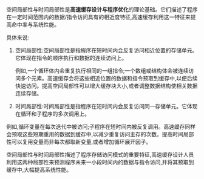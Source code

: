 空间局部性与时间局部性是**高速缓存设计与程序优化**的理论基础。它们描述了程序在一定时间范围内的数据/指令访问具有的相近度特征,高速缓存利用这一特征来提高命中率与系统性能。

具体来说:

1. 空间局部性:空间局部性是指程序在短时间内会反复访问相近位置的存储单元。它体现在指令的顺序执行和数据的连续访问上。

   例如,一个循环体内会重复执行相同的一组指令;一个数组或结构体会被连续访问多个元素。高速缓存会将这些相近位置的数据和指令预取到缓存中,以便后续快速访问。提高空间局部性可以增大缓存块大小,或者调整数据结构使相关数据连续存储。

2.  时间局部性:时间局部性是指程序在短时间内会反复访问同一存储单元。它体现在循环和子程序的多次调用上。

   例如,循环变量在每次迭代中被访问;子程序在短时间内被反复调用。高速缓存同样会预取这些短期重用的数据到缓存中,以减少重复访问主存的次数。提高时间局部性可以复用变量而非每次都取新变量,或者增加循环展开因子。

空间局部性与时间局部性描述了程序存储访问模式的重要特征,高速缓存设计人员利用这两种局部性来预测程序未来一小段时间内的数据与指令访问,并将其预取到缓存中,大幅提高系统性能。